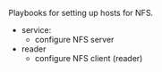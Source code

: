 Playbooks for setting up hosts for NFS.

- service:
  - configure NFS server
- reader
  - configure NFS client (reader)
